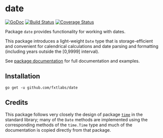 # date

[![GoDoc](https://img.shields.io/badge/api-Godoc-blue.svg?style=flat-square)](https://godoc.org/github.com/fxtlabs/date)
[![Build Status](https://api.travis-ci.org/fxtlabs/date.svg?branch=master)](https://travis-ci.org/fxtlabs/date)
[![Coverage Status](https://coveralls.io/repos/fxtlabs/date/badge.svg?branch=master&service=github)](https://coveralls.io/github/fxtlabs/date?branch=master)

Package `date` provides functionality for working with dates.

This package introduces a light-weight `Date` type that is storage-efficient
and convenient for calendrical calculations and date parsing and formatting
(including years outside the [0,9999] interval).

See [package documentation](https://godoc.org/github.com/fxtlabs/date) for
full documentation and examples.

## Installation

    go get -u github.com/fxtlabs/date

## Credits

This package follows very closely the design of package
[`time`](http://golang.org/pkg/time/) in the standard library;
many of the `Date` methods are implemented using the corresponding methods
of the `time.Time` type and much of the documentation is copied directly
from that package.

